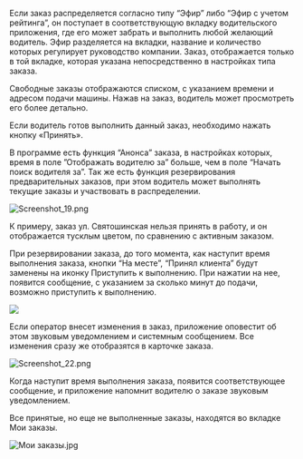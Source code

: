 Если заказ распределяется согласно типу “Эфир” либо “Эфир с учетом рейтинга”, он поступает в соответствующую вкладку водительского приложения, где его может забрать и выполнить любой желающий водитель. Эфир разделяется на вкладки, название и количество которых регулирует руководство компании. Заказ, отображается только в той вкладке, которая указана непосредственно в настройках типа заказа. 

Свободные заказы отображаются списком, с указанием времени и адресом подачи машины. Нажав на заказ, водитель может просмотреть его более детально. 

Если водитель готов выполнить данный заказ, необходимо нажать кнопку «Принять». 

В программе есть функция “Анонса” заказа, в настройках которых, время в поле ”Отображать водителю за” больше, чем в поле “Начать поиск водителя за”. Так же есть функция резервирования предварительных заказов, при этом водитель может выполнять текущие заказы и участвовать в распределении.

![Screenshot_19.png](https://txcloud.atlassian.net/wiki/download/attachments/27623595/Ufk9BUcGq452eJ80zEQ-RyZDFvR30Zr0ZWLf1SsiaZpMompqroAN-C4Jv2dwH8do73sRbmZF04aLFvHdu3qjpmR1jkgKZpnfxjUA3FSagmfOwcfXzXEpGVSZ6-pYAv10yYdhilYZ?version=1&modificationDate=1600349223919&cacheVersion=1&api=v2)

К примеру, заказ ул. Святошинская нельзя принять в работу, и он отображается тусклым цветом, по сравнению с активным заказом. 

При резервировании заказа, до того момента, как наступит время выполнения заказа, кнопки “На месте”, “Принял клиента” будут заменены на иконку Приступить к выполнению. При нажатии на нее, появится сообщение, с указанием за сколько минут до подачи, возможно приступить к выполнению.

![](https://txcloud.atlassian.net/wiki/download/thumbnails/27623595/bHXDSp-yPSwEAt5TMt3vOCQEPHQm2m6pQer67RpU_cCvrXuVO5skzUKAA8XCPwRPQjB702wLQDJvVrTAGyZ1ZPUpZm5KHTSepY0mGqffpSDE5QE5u6Xn6coHkLqSukSwFI4ENn8L?version=2&modificationDate=1600349330764&cacheVersion=1&api=v2&width=340&height=179)

Если оператор внесет изменения в заказ, приложение оповестит об этом звуковым уведомлением и системным сообщением. Все изменения сразу же отобразятся в карточке заказа. 

![Screenshot_22.png](https://txcloud.atlassian.net/wiki/download/thumbnails/27623595/3yEZPb4Jo7wNXwR-kRKcio4wvofzJKZJMoS12Vruc9XG76t9cGHo_kOhRTk72MDXgTc3UiVT5BSvASXFszb7v9_aIt4gApj56Nc-k_Eh_Kdrxu3Ee_J7ZwpBw7bBnMmAPJ8dispk?version=2&modificationDate=1600349345333&cacheVersion=1&api=v2&width=285&height=134)

Когда наступит время выполнения заказа, появится соответствующее сообщение, и приложение напомнит водителю о заказе звуковым уведомлением.

Все принятые, но еще не выполненные заказы, находятся во вкладке Мои заказы.

![Мои заказы.jpg](https://txcloud.atlassian.net/wiki/download/thumbnails/27623595/L9GQEC87W0oexJfBbn6hY2VWTgIYqlMKASc4J06RtItM0Nq_Wxt1PVua7EnFF_gxScLhWIbh9LdxhQ140Ra5msrxrplmIbph3AgPxOSoAFirUpJufqT7GFSqbmydFdvEXndxZ8tT?version=1&modificationDate=1600349224459&cacheVersion=1&api=v2&width=340&height=182)